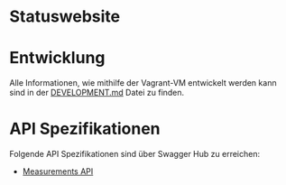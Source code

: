 # Statuswebsite

# Entwicklung
Alle Informationen, wie mithilfe der Vagrant-VM entwickelt werden kann sind in der [DEVELOPMENT.md](./DEVELOPMENT.md) Datei zu finden.

# API Spezifikationen
Folgende API Spezifikationen sind über Swagger Hub zu erreichen:

* [Measurements API](https://app.swaggerhub.com/apis-docs/vs-status/Measurements/1.0.0)
